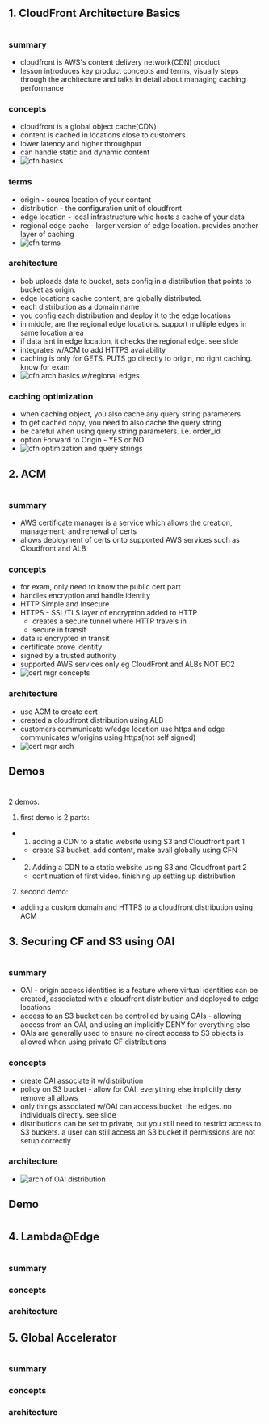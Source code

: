 ## 1. CloudFront Architecture Basics

#

### summary

- cloudfront is AWS's content delivery network(CDN) product
- lesson introduces key product concepts and terms, visually steps through the architecture and talks in detail about managing caching performance

### concepts

- cloudfront is a global object cache(CDN)
- content is cached in locations close to customers
- lower latency and higher throughput
- can handle static and dynamic content
- ![cfn basics](img/cfnconcepts.png)

### terms

- origin - source location of your content
- distribution - the configuration unit of cloudfront
- edge location - local infrastructure whic hosts a cache of your data
- regional edge cache - larger version of edge location. provides another layer of caching
- ![cfn terms](img/cfnterms.png)

### architecture

- bob uploads data to bucket, sets config in a distribution that points to bucket as origin.
- edge locations cache content, are globally distributed.
- each distribution as a domain name
- you config each distribution and deploy it to the edge locations
- in middle, are the regional edge locations. support multiple edges in same location area
- if data isnt in edge location, it checks the regional edge. see slide
- integrates w/ACM to add HTTPS availability
- caching is only for GETS. PUTS go directly to origin, no right caching. know for exam
- ![cfn arch basics w/regional edges](img/cfnarch.png)

### caching optimization

- when caching object, you also cache any query string parameters
- to get cached copy, you need to also cache the query string
- be careful when using query string parameters. i.e. order_id
- option Forward to Origin - YES or NO
- ![cfn optimization and query strings](img/cfnoptimization.png)

## 2. ACM

#

### summary

- AWS certificate manager is a service which allows the creation, management, and renewal of certs
- allows deployment of certs onto supported AWS services such as Cloudfront and ALB

### concepts

- for exam, only need to know the public cert part
- handles encryption and handle identity
- HTTP Simple and Insecure
- HTTPS - SSL/TLS layer of encryption added to HTTP
  - creates a secure tunnel where HTTP travels in
  - secure in transit
- data is encrypted in transit
- certificate prove identity
- signed by a trusted authority
- supported AWS services only eg CloudFront and ALBs NOT EC2
- ![cert mgr concepts](img/cfncertmgr.png)

### architecture

- use ACM to create cert
- created a cloudfront distribution using ALB
- customers communicate w/edge location use https and edge communicates w/origins using https(not self signed)
- ![cert mgr arch](img/cfncertmgrarch.png)

## Demos

#

2 demos:

1. first demo is 2 parts:

- 1. adding a CDN to a static website using S3 and Cloudfront part 1

  - create S3 bucket, add content, make avail globally using CFN

- 2.  Adding a CDN to a static website using S3 and Cloudfront part 2

  - continuation of first video. finishing up setting up distribution

2. second demo:

- adding a custom domain and HTTPS to a cloudfront distribution using ACM

## 3. Securing CF and S3 using OAI

#

### summary

- OAI - origin access identities is a feature where virtual identities can be created, associated with a cloudfront distribution and deployed to edge locations
- access to an S3 bucket can be controlled by using OAIs - allowing access from an OAI, and using an implicitly DENY for everything else
- OAIs are generally used to ensure no direct access to S3 objects is allowed when using private CF distributions

### concepts

- create OAI associate it w/distribution
- policy on S3 bucket - allow for OAI, everything else implicitly deny. remove all allows
- only things associated w/OAI can access bucket. the edges. no individuals directly. see slide
- distributions can be set to private, but you still need to restrict access to S3 buckets. a user can still access an S3 bucket if permissions are not setup correctly

### architecture

- ![arch of OAI distribution](img/cfnOAI.png)

## Demo

#

## 4. Lambda@Edge

#

### summary

### concepts

### architecture

## 5. Global Accelerator

#

### summary

### concepts

### architecture
